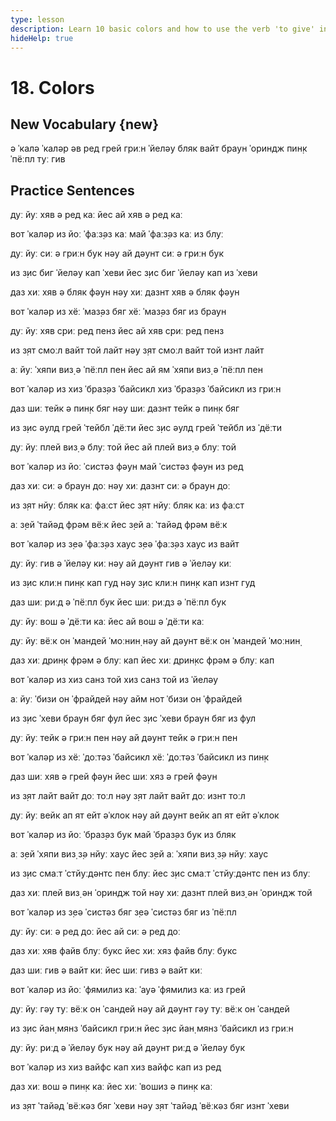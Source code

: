 ```yaml
---
type: lesson
description: Learn 10 basic colors and how to use the verb 'to give' in practical sentences. Expand your vocabulary and practice with real-life examples.
hideHelp: true
---
```


# 18. Colors

## New Vocabulary {new}

ə ˈкалə
ˈкалəр əв
ред
грей
гриːн
ˈйелəу
бляк
вайт
браун
ˈориндж
пин̣к
ˈпёːпл
туː гив

## Practice Sentences

дуː йуː хяв ə ред каː
йес ай хяв ə ред каː

вот ˈкалəр из йоː ˈфаːз̣əз каː
май ˈфаːз̣əз каː из блуː

дуː йуː сиː ə гриːн бук
нəу ай дəунт сиː ə гриːн бук

из з̣ис биг ˈйелəу кап ˈхеви
йес з̣ис биг ˈйелəу кап из ˈхеви

даз хиː хяв ə бляк фəун
нəу хиː дазнт хяв ə бляк фəун

вот ˈкалəр из хёː ˈмаз̣əз бяг
хёː ˈмаз̣əз бяг из браун

дуː йуː хяв с̣риː ред пенз
йес ай хяв с̣риː ред пенз

из з̣ят смоːл вайт той лайт
нəу з̣ят смоːл вайт той изнт лайт

аː йуː ˈхяпи виз̣ ə ˈпёːпл пен
йес ай ям ˈхяпи виз̣ ə ˈпёːпл пен

вот ˈкалəр из хиз ˈбраз̣əз ˈбайсикл
хиз ˈбраз̣əз ˈбайсикл из гриːн

даз шиː тейк ə пин̣к бяг
нəу шиː дазнт тейк ə пин̣к бяг

из з̣ис əулд грей ˈтейбл ˈдёːти
йес з̣ис əулд грей ˈтейбл из ˈдёːти

дуː йуː плей виз̣ ə блуː той
йес ай плей виз̣ ə блуː той

вот ˈкалəр из йоː ˈсистəз фəун
май ˈсистəз фəун из ред

даз хиː сиː ə браун доː
нəу хиː дазнт сиː ə браун доː

из з̣ят нйуː бляк каː фаːст
йес з̣ят нйуː бляк каː из фаːст

аː з̣ей ˈтайəд фрəм вёːк
йес з̣ей аː ˈтайəд фрəм вёːк

вот ˈкалəр из з̣еə ˈфаːз̣əз хаус
з̣еə ˈфаːз̣əз хаус из вайт

дуː йуː гив ə ˈйелəу киː
нəу ай дəунт гив ə ˈйелəу киː

из з̣ис клиːн пин̣к кап гуд
нəу з̣ис клиːн пин̣к кап изнт гуд

даз шиː риːд ə ˈпёːпл бук
йес шиː риːдз ə ˈпёːпл бук

дуː йуː вош ə ˈдёːти каː
йес ай вош ə ˈдёːти каː

дуː йуː вёːк он ˈмандей ˈмоːнин̣
нəу ай дəунт вёːк он ˈмандей ˈмоːнин̣

даз хиː дрин̣к фрəм ə блуː кап
йес хиː дрин̣кс фрəм ə блуː кап

вот ˈкалəр из хиз санз той
хиз санз той из ˈйелəу

аː йуː ˈбизи он ˈфрайдей
нəу айм нот ˈбизи он ˈфрайдей

из з̣ис ˈхеви браун бяг фул
йес з̣ис ˈхеви браун бяг из фул

дуː йуː тейк ə гриːн пен
нəу ай дəунт тейк ə гриːн пен

вот ˈкалəр из хёː ˈдоːтəз ˈбайсикл
хёː ˈдоːтəз ˈбайсикл из пин̣к

даз шиː хяв ə грей фəун
йес шиː хяз ə грей фəун

из з̣ят лайт вайт доː тоːл
нəу з̣ят лайт вайт доː изнт тоːл

дуː йуː вейк ап ят ейт əˈклок
нəу ай дəунт вейк ап ят ейт əˈклок

вот ˈкалəр из йоː ˈбраз̣əз бук
май ˈбраз̣əз бук из бляк

аː з̣ей ˈхяпи виз̣ з̣ə нйуː хаус
йес з̣ей аː ˈхяпи виз̣ з̣ə нйуː хаус

из з̣ис смаːт ˈстйуːдəнтс пен блуː
йес з̣ис смаːт ˈстйуːдəнтс пен из блуː

даз хиː плей виз̣ əн ˈориндж той
нəу хиː дазнт плей виз̣ əн ˈориндж той

вот ˈкалəр из з̣еə ˈсистəз бяг
з̣еə ˈсистəз бяг из ˈпёːпл

дуː йуː сиː ə ред доː
йес ай сиː ə ред доː

даз хиː хяв файв блуː букс
йес хиː хяз файв блуː букс

даз шиː гив ə вайт киː
йес шиː гивз ə вайт киː

вот ˈкалəр из йоː ˈфямилиз каː
ˈауə ˈфямилиз каː из грей

дуː йуː гəу туː вёːк он ˈсандей
нəу ай дəунт гəу туː вёːк он ˈсандей

из з̣ис йан̣ мянз ˈбайсикл гриːн
йес з̣ис йан̣ мянз ˈбайсикл из гриːн

дуː йуː риːд ə ˈйелəу бук
нəу ай дəунт риːд ə ˈйелəу бук

вот ˈкалəр из хиз вайфс кап
хиз вайфс кап из ред

даз хиː вош ə пин̣к каː
йес хиː ˈвошиз ə пин̣к каː

из з̣ят ˈтайəд ˈвёːкəз бяг ˈхеви
нəу з̣ят ˈтайəд ˈвёːкəз бяг изнт ˈхеви
